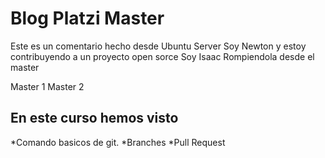 # Blog Platzi Master
Este es un comentario hecho desde Ubuntu Server
Soy Newton y estoy contribuyendo a un proyecto open sorce
Soy Isaac Rompiendola desde el master

Master 1
Master 2

## En este curso hemos visto
*Comando basicos de git.
*Branches
*Pull Request






